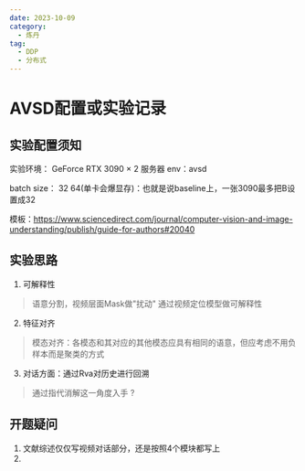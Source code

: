 ```yaml
---
date: 2023-10-09
category:
  - 炼丹
tag:
  - DDP
  - 分布式
---
```

# AVSD配置或实验记录
## 实验配置须知
实验环境： GeForce RTX 3090  × 2
服务器 env：avsd 

batch size： 32 64(单卡会爆显存)：也就是说baseline上，一张3090最多把B设置成32

模板：https://www.sciencedirect.com/journal/computer-vision-and-image-understanding/publish/guide-for-authors#20040

## 实验思路
1. 可解释性
>语意分割，视频层面Mask做"扰动"
 通过视频定位模型做可解释性

2. 特征对齐
> 模态对齐：各模态和其对应的其他模态应具有相同的语意，但应考虑不用负样本而是聚类的方式

3. 对话方面：通过Rva对历史进行回溯
> 通过指代消解这一角度入手 ?

## 开题疑问
1. 文献综述仅仅写视频对话部分，还是按照4个模块都写上
2. 
